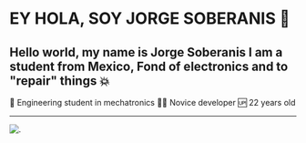 # EY HOLA, SOY JORGE SOBERANIS 🤟

Hello world, my name is Jorge Soberanis I am a student from Mexico, Fond of electronics and to "repair" things :boom:
---

🦾 Engineering student in mechatronics
👨‍💻 Novice developer
🆙 22 years old

---
![.](https://media1.giphy.com/media/kH6CqYiquZawmU1HI6/giphy.gif?cid=ecf05e47dzocru21my4c5hbi4jh3o11tpja8lwgstwdc9854&rid=giphy.gif&ct=g)
